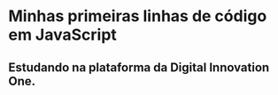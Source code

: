 # Minhas primeiras linhas de código em JavaScript

## Estudando na plataforma da Digital Innovation One.
